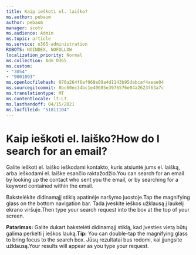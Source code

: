 ```yaml
---
title: Kaip ieškoti el. laiško?
ms.author: pebaum
author: pebaum
manager: scotv
ms.audience: Admin
ms.topic: article
ms.service: o365-administration
ROBOTS: NOINDEX, NOFOLLOW
localization_priority: Normal
ms.collection: Adm_O365
ms.custom:
- "3054"
- "9001093"
ms.openlocfilehash: 070a264f6af068e09a4d1143b95dabcaf4aeae04
ms.sourcegitcommit: 8bc60ec34bc1e40685e3976576e04a2623f63a7c
ms.translationtype: MT
ms.contentlocale: lt-LT
ms.lasthandoff: 04/15/2021
ms.locfileid: "51811104"
---
```

# <a name="how-do-i-search-for-an-email"></a><span data-ttu-id="f630b-102">Kaip ieškoti el. laiško?</span><span class="sxs-lookup"><span data-stu-id="f630b-102">How do I search for an email?</span></span>

<span data-ttu-id="f630b-103">Galite ieškoti el. laiško ieškodami kontakto, kuris atsiuntė jums el. laišką, arba ieškodami el. laiške esančio raktažodžio.</span><span class="sxs-lookup"><span data-stu-id="f630b-103">You can search for an email by looking up the contact who sent you the email, or by searching for a keyword contained within the email.</span></span>

<span data-ttu-id="f630b-104">Bakstelėkite didinamąjį stiklą apatinėje naršymo juostoje.</span><span class="sxs-lookup"><span data-stu-id="f630b-104">Tap the magnifying glass on the bottom navigation bar.</span></span> <span data-ttu-id="f630b-105">Tada įveskite ieškos užklausą į laukelį ekrano viršuje.</span><span class="sxs-lookup"><span data-stu-id="f630b-105">Then type your search request into the box at the top of your screen.</span></span> 

<span data-ttu-id="f630b-106">**Patarimas:** Galite dukart bakstelėti didinamąjį stiklą, kad įvesties vietą būtų galima perkelti į ieškos lauką.</span><span class="sxs-lookup"><span data-stu-id="f630b-106">**Tip:** You can double-tap the magnifying glass to bring focus to the search box.</span></span> <span data-ttu-id="f630b-107">Jūsų rezultatai bus rodomi, kai įjungsite užklausą.</span><span class="sxs-lookup"><span data-stu-id="f630b-107">Your results will appear as you type your request.</span></span> 
